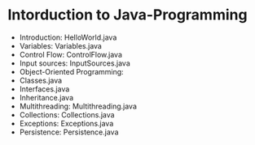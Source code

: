 # Intorduction to Java-Programming

- Introduction: HelloWorld.java
- Variables: Variables.java
- Control Flow: ControlFlow.java
- Input sources: InputSources.java
- Object-Oriented Programming:
- Classes.java
- Interfaces.java
- Inheritance.java
- Multithreading: Multithreading.java
- Collections: Collections.java
- Exceptions: Exceptions.java
- Persistence: Persistence.java
